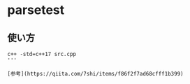 # parsetest

## 使い方

```
c++ -std=c++17 src.cpp
'''

[参考](https://qiita.com/7shi/items/f86f2f7ad68cfff1b399)
